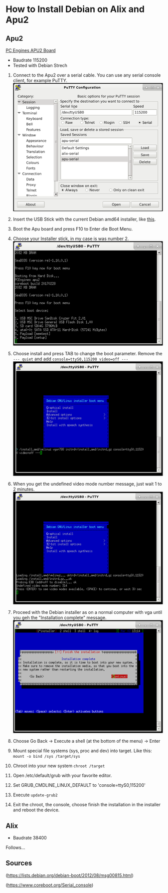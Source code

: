 # How to Install Debian on Alix and Apu2

## Apu2

[PC Engines APU2 Board](https://www.pcengines.ch/apu2.htm)

* Baudrate 115200
* Tested with Debian Strech

1. Connect to the Apu2 over a serial cable. You can use any serial console client, for example PuTTY.
  ![Apu2 PuTTY](img/apu2_putty.png)

1. Insert the USB Stick with the current Debian amd64 installer, like [this](http://mirror.switch.ch/ftp/mirror/debian-cd/current/amd64/iso-cd/debian-9.3.0-amd64-netinst.iso).
1. Boot the Apu board and press F10 to Enter die Boot Menu.
1. Choose your Installer stick, in my case is  was number 2.
  ![Apu2 Boot Menu](img/apu2_boot_menu.png)
1. Choose install and press TAB to change the boot parameter. Remove the `--- quiet` and add  `console=ttyS0,115200 video=off ---`
  ![Apu2 Debian Installer Boot Params](img/apu2_boot_params.png)
1. When you get the undefined video mode number message, just wait 1 to 2 minutes.
  ![Apu2 Debian Installer Wait](img/apu2_boot_wait.png)
1. Proceed with the Debian installer as on a normal computer with vga until you geh the "Installation complete" message.
   ![Apu2 Debian Installer Wait](img/apu2_debian_installer_complete.png)
1. Choose Go Back -> Execute a shell (at the bottom of the menu) -> Enter
1. Mount special file systems (sys, proc and dev) into target. Like this: `mount -o bind /sys /target/sys`
1. Chroot into your new system `chroot /target`
1. Open /etc/default/grub with your favorite editor.
1. Set GRUB_CMDLINE_LINUX_DEFAULT to 'console=ttyS0,115200'
1. Execute `update-grub2`
1. Exit the chroot, the console, choose finish the installation in the installer and reboot the device.


## Alix

* Baudrate 38400

Follows...

## Sources
(https://lists.debian.org/debian-boot/2012/08/msg00815.html)

(https://www.coreboot.org/Serial_console)

